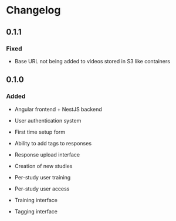 # Changelog

## 0.1.1

### Fixed

* Base URL not being added to videos stored in S3 like containers

## 0.1.0

### Added

* Angular frontend + NestJS backend

* User authentication system
* First time setup form
* Ability to add tags to responses
* Response upload interface
* Creation of new studies
* Per-study user training
* Per-study user access
* Training interface
* Tagging interface
